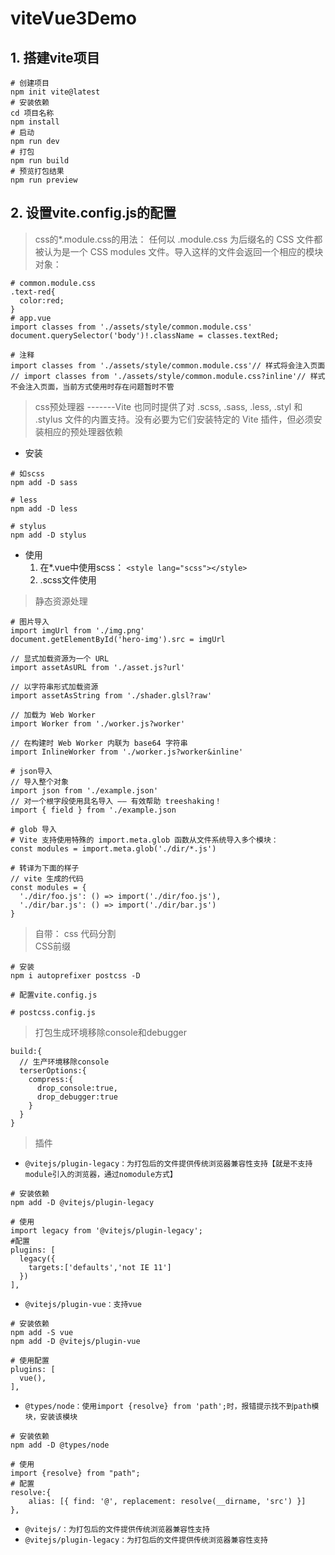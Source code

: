 # viteVue3Demo
## 1. 搭建vite项目
```
# 创建项目
npm init vite@latest
# 安装依赖
cd 项目名称
npm install
# 启动
npm run dev
# 打包
npm run build
# 预览打包结果
npm run preview
```
## 2. 设置vite.config.js的配置
> css的*.module.css的用法：
任何以 .module.css 为后缀名的 CSS 文件都被认为是一个 CSS modules 文件。导入这样的文件会返回一个相应的模块对象：
```
# common.module.css
.text-red{
  color:red;
}
# app.vue
import classes from './assets/style/common.module.css'
document.querySelector('body')!.className = classes.textRed;

# 注释
import classes from './assets/style/common.module.css'// 样式将会注入页面
// import classes from './assets/style/common.module.css?inline'// 样式不会注入页面，当前方式使用时存在问题暂时不管

```
> css预处理器 -------Vite 也同时提供了对 .scss, .sass, .less, .styl 和 .stylus 文件的内置支持。没有必要为它们安装特定的 Vite 插件，但必须安装相应的预处理器依赖
* 安装 
```
# 如scss 
npm add -D sass

# less
npm add -D less

# stylus
npm add -D stylus
```
* 使用  
  1. 在*.vue中使用scss： `<style lang="scss"></style>`
  2. .scss文件使用

> 静态资源处理
```
# 图片导入
import imgUrl from './img.png'
document.getElementById('hero-img').src = imgUrl

// 显式加载资源为一个 URL
import assetAsURL from './asset.js?url'

// 以字符串形式加载资源
import assetAsString from './shader.glsl?raw'

// 加载为 Web Worker
import Worker from './worker.js?worker'

// 在构建时 Web Worker 内联为 base64 字符串
import InlineWorker from './worker.js?worker&inline'

# json导入
// 导入整个对象
import json from './example.json'
// 对一个根字段使用具名导入 —— 有效帮助 treeshaking！
import { field } from './example.json

# glob 导入
# Vite 支持使用特殊的 import.meta.glob 函数从文件系统导入多个模块：
const modules = import.meta.glob('./dir/*.js')

# 转译为下面的样子
// vite 生成的代码
const modules = {
  './dir/foo.js': () => import('./dir/foo.js'),
  './dir/bar.js': () => import('./dir/bar.js')
}
```
> 自带： css 代码分割  
> CSS前缀
```
# 安装
npm i autoprefixer postcss -D

# 配置vite.config.js

# postcss.config.js

```
>打包生成环境移除console和debugger
```
build:{
  // 生产环境移除console
  terserOptions:{
    compress:{
      drop_console:true,
      drop_debugger:true
    }
  }
}
```
> 插件
- `@vitejs/plugin-legacy：为打包后的文件提供传统浏览器兼容性支持【就是不支持module引入的浏览器，通过nomodule方式】`
```
# 安装依赖
npm add -D @vitejs/plugin-legacy

# 使用
import legacy from '@vitejs/plugin-legacy';
#配置
plugins: [
  legacy({
    targets:['defaults','not IE 11']
  })
],
```
- `@vitejs/plugin-vue：支持vue`
```
# 安装依赖
npm add -S vue
npm add -D @vitejs/plugin-vue

# 使用配置
plugins: [
  vue(),
],
```
- `@types/node：使用import {resolve} from 'path';时，报错提示找不到path模块，安装该模块`
```
# 安装依赖
npm add -D @types/node

# 使用
import {resolve} from "path";
# 配置
resolve:{
    alias: [{ find: '@', replacement: resolve(__dirname, 'src') }]
},

```
- `@vitejs/：为打包后的文件提供传统浏览器兼容性支持`
- `@vitejs/plugin-legacy：为打包后的文件提供传统浏览器兼容性支持`


